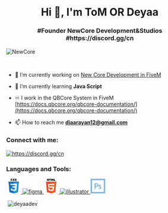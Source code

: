 
<h1 align="center">Hi 👋, I'm ToM OR Deyaa</h1>
<h3 align="center">#Founder NewCore Development&Studios #https://discord.gg/cn</h3>
<img align="center" src="https://cdn.discordapp.com/attachments/938867732248678491/1077288173887045722/NCLogowithout_text.png" style="background-image: url(https://cdn.discordapp.com/attachments/938867732248678491/1077292304664105120/Background.png)" alt="NewCore" />

<p align="left"> <a href="https://twitter.com/" target="blank"><img src="https://img.shields.io/twitter/follow/?logo=twitter&style=for-the-badge" alt="" /></a> </p>

- 🔭 I’m currently working on [New Core Development in FiveM](https://discord.gg/cn)

- 🌱 I’m currently learning **Java Script**

- ♾️ I work in the QBCore System in FiveM [https://docs.qbcore.org/qbcore-documentation/](https://docs.qbcore.org/qbcore-documentation/)

- 📫 How to reach me **diaarayan12@gmail.com**

<h3 align="left">Connect with me:</h3>
<p align="left">
<a href="https://discord.gg/https://discord.gg/cn" target="blank"><img align="center" src="https://raw.githubusercontent.com/rahuldkjain/github-profile-readme-generator/master/src/images/icons/Social/discord.svg" alt="https://discord.gg/cn" height="30" width="40" /></a>
</p>

<h3 align="left">Languages and Tools:</h3>
<p align="left"> <a href="https://www.w3schools.com/css/" target="_blank" rel="noreferrer"> <img src="https://raw.githubusercontent.com/devicons/devicon/master/icons/css3/css3-original-wordmark.svg" alt="css3" width="40" height="40"/> </a> <a href="https://www.figma.com/" target="_blank" rel="noreferrer"> <img src="https://www.vectorlogo.zone/logos/figma/figma-icon.svg" alt="figma" width="40" height="40"/> </a> <a href="https://www.w3.org/html/" target="_blank" rel="noreferrer"> <img src="https://raw.githubusercontent.com/devicons/devicon/master/icons/html5/html5-original-wordmark.svg" alt="html5" width="40" height="40"/> </a> <a href="https://www.adobe.com/in/products/illustrator.html" target="_blank" rel="noreferrer"> <img src="https://www.vectorlogo.zone/logos/adobe_illustrator/adobe_illustrator-icon.svg" alt="illustrator" width="40" height="40"/> </a> <a href="https://www.photoshop.com/en" target="_blank" rel="noreferrer"> <img src="https://raw.githubusercontent.com/devicons/devicon/master/icons/photoshop/photoshop-line.svg" alt="photoshop" width="40" height="40"/> </a> </p>

<p>&nbsp;<img align="center" src="https://github-readme-stats.vercel.app/api?username=deyaadev&show_icons=true&locale=en" alt="deyaadev" /></p>

